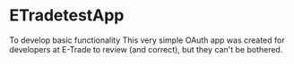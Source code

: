 # ETradetestApp
To develop basic functionality
This very simple OAuth app was created for developers at E-Trade to review (and correct), but they can't be bothered.
